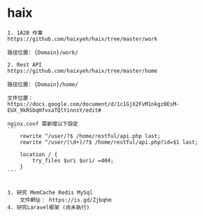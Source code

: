 # haix
    1. 1A2B 作業
    https://github.com/haixyeh/haix/tree/master/work

    路徑位置: {Domain}/work/
    
    2. Rest API
    https://github.com/haixyeh/haix/tree/master/home

    路徑位置: {Domain}/home/
    
    文件位置：
    https://docs.google.com/document/d/1c1GjX2FvM1nkgz0EsM-EUX_9kRSbqHfvxaTQlYinnsY/edit#

    nginx.conf 需新增以下設定
    ```
        rewrite ^/user/?$ /home/restful/api.php last;
		rewrite ^/user/(\d+)/?$ /home/restful/api.php?id=$1 last;

        location / {
			try_files $uri $uri/ =404;
		}
    ```


    3. 研究 MemCache Redis MySql
        文件網址： https://is.gd/Zjbqhm
    4. 研究Laravel框架 (尚未執行)